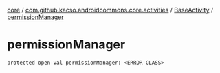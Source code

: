 [core](../../index.md) / [com.github.kacso.androidcommons.core.activities](../index.md) / [BaseActivity](index.md) / [permissionManager](.)

# permissionManager

`protected open val permissionManager: <ERROR CLASS>`